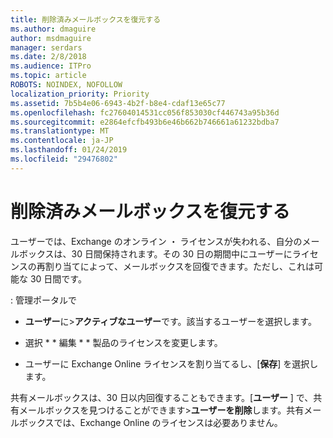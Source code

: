 ```yaml
---
title: 削除済みメールボックスを復元する
ms.author: dmaguire
author: msdmaguire
manager: serdars
ms.date: 2/8/2018
ms.audience: ITPro
ms.topic: article
ROBOTS: NOINDEX, NOFOLLOW
localization_priority: Priority
ms.assetid: 7b5b4e06-6943-4b2f-b8e4-cdaf13e65c77
ms.openlocfilehash: fc27604014531cc056f853030cf446743a95b36d
ms.sourcegitcommit: e2864efcfb493b6e46b662b746661a61232bdba7
ms.translationtype: MT
ms.contentlocale: ja-JP
ms.lasthandoff: 01/24/2019
ms.locfileid: "29476802"
---
```

# <a name="restore-a-deleted-mailbox"></a>削除済みメールボックスを復元する

ユーザーでは、Exchange のオンライン ・ ライセンスが失われる、自分のメールボックスは、30 日間保持されます。その 30 日の期間中にユーザーにライセンスの再割り当てによって、メールボックスを回復できます。ただし、これは可能な 30 日間です。
  
: 管理ポータルで
  
- **ユーザー**に\>**アクティブなユーザー**です。該当するユーザーを選択します。
    
- 選択 * * 編集 * * 製品のライセンスを変更します。 
    
- ユーザーに Exchange Online ライセンスを割り当てるし、[**保存**] を選択します。
    
共有メールボックスは、30 日以内回復することもできます。[**ユーザー** ] で、共有メールボックスを見つけることができます\>**ユーザーを削除**します。共有メールボックスでは、Exchange Online のライセンスは必要ありません。
  

